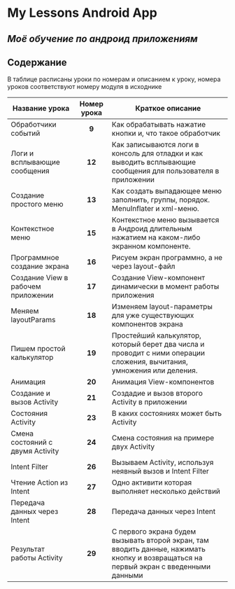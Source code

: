 # My Lessons Android App
## _Моё обучение по андроид приложениям_

## Содержание

В таблице расписаны уроки по номерам и описанием к уроку, номера уроков соответствуют номеру модуля в исходнике

| Название урока                     | Номер урока | Краткое описание                                                                                                                      |
|------------------------------------|:-----------:|---------------------------------------------------------------------------------------------------------------------------------------|
| Обработчики событий                |    **9**    | Как обрабатывать нажатие кнопки и, что такое обработчик                                                                               |
| Логи и всплывающие сообщения       |   **12**    | Как записываются логи в консоль для отладки и как выводить всплывающие сообщения для пользователя в приложении                        |
| Создание простого меню             |   **13**    | Как создать выпадающее меню заполнить, группы, порядок. MenuInflater и xml-меню.                                                      |
| Контекстное меню                   |   **15**    | Контекстное меню вызывается в Андроид длительным нажатием на каком-либо экранном компоненте.                                          |
| Программное создание экрана        |   **16**    | Рисуем экран программно, а не через layout-файл                                                                                       |
| Создание View в рабочем приложении |   **17**    | Создание View-компонент динамически в момент работы приложения                                                                        |
| Меняем layoutParams                |   **18**    | Изменяем layout-параметры для уже существующих компонентов экрана                                                                     |
| Пишем простой калькулятор          |   **19**    | Простейший калькулятор, который берет два числа и проводит с ними операции сложения, вычитания, умножения или деления.                |
| Анимация                           |   **20**    | Анимация View-компонентов                                                                                                             |
| Создание и вызов Activity          |   **21**    | Создадие и вызов второго Activity в приложении                                                                                        |
| Состояния Activity                 |   **23**    | В каких состояниях может быть Activity                                                                                                |
| Смена состояний с двумя Activity   |   **24**    | Смена состояния на примере двух Activity                                                                                              |
| Intent Filter                      |   **26**    | Вызываем Activity, используя неявный вызов и Intent Filter                                                                            |
| Чтение Action из Intent            |   **27**    | Одно активити которая выполняет несколько действий                                                                                    |
| Передача данных через Intent       |   **28**    | Передача данных через Intent                                                                                                          |
| Результат работы Activity          |   **29**    | С первого экрана будем вызывать второй экран, там вводить данные, нажимать кнопку и возвращаться на первый экран с введенными данными |
